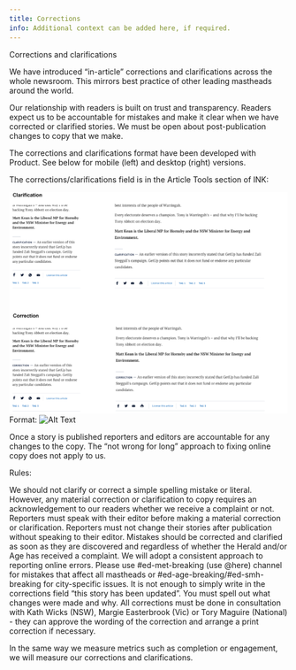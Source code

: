 ```yaml
---
title: Corrections
info: Additional context can be added here, if required.
---
```


Corrections and clarifications


We have introduced “in-article” corrections and clarifications across the whole newsroom. This mirrors best practice of other leading mastheads around the world.

Our relationship with readers is built on trust and transparency. Readers expect us to be accountable for mistakes and make it clear when we have corrected or clarified stories. We must be open about post-publication changes to copy that we make.

The corrections and clarifications format have been developed with Product. See below for mobile (left) and desktop (right) versions. 

The corrections/clarifications field is in the Article Tools section of INK:

![Image 1 correction](/styleguide/branding/png/corrections1.png)
Format: ![Alt Text](url)


Once a story is published reporters and editors are accountable for any changes to the copy. The “not wrong for long” approach to fixing online copy does not apply to us. 


Rules:

We should not clarify or correct a simple spelling mistake or literal. However, any material correction or clarification to copy requires an acknowledgement to our readers whether we receive a complaint or not. 
Reporters must speak with their editor before making a material correction or clarification. Reporters must not change their stories after publication without speaking to their editor. 
Mistakes should be corrected and clarified as soon as they are discovered and regardless of whether the Herald and/or Age has received a complaint. 
We will adopt a consistent approach to reporting online errors. Please use #ed-met-breaking (use @here) channel for mistakes that affect all mastheads or #ed-age-breaking/#ed-smh-breaking for city-specific issues. 
It is not enough to simply write in the corrections field “this story has been updated”. You must spell out what changes were made and why.
All corrections must be done in consultation with Kath Wicks (NSW), Margie Easterbrook (Vic) or Tory Maguire (National) - they can approve the wording of the correction and arrange a print correction if necessary.

In the same way we measure metrics such as completion or engagement, we will measure our corrections and clarifications. 

